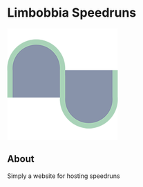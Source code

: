 # Limbobbia Speedruns

![Limbobbia guitar](assets/img/logo.png)

## About

Simply a website for hosting speedruns